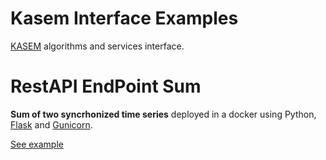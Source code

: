 # Kasem Interface Examples

[KASEM](https://www.predict.fr/produits-services/logiciels/) algorithms and services interface.

# RestAPI EndPoint Sum 

**Sum of two syncrhonized time series**  deployed in a docker using Python, [Flask](https://flask.palletsprojects.com/) and [Gunicorn](https://gunicorn.org/).

[See example](RestAPI_EndPoint_Sum/README.md)
